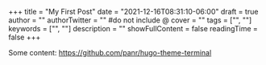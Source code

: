 +++
title = "My First Post"
date = "2021-12-16T08:31:10-06:00"
draft = true
author = ""
authorTwitter = "" #do not include @
cover = ""
tags = ["", ""]
keywords = ["", ""]
description = ""
showFullContent = false
readingTime = false
+++

Some content: https://github.com/panr/hugo-theme-terminal